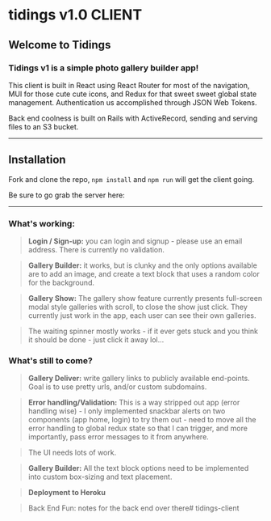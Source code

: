 # tidings v1.0 CLIENT

## Welcome to Tidings

### Tidings v1 is a simple photo gallery builder app!

This client is built in React using React Router for most of the navigation, MUI for those cute cute icons, and Redux for that sweet sweet global state management.  Authentication us accomplished through JSON Web Tokens.

Back end coolness is built on Rails with ActiveRecord, sending and serving files to an S3 bucket.

---

## Installation
Fork and clone the repo, `npm install` and `npm run` will get the client going.

Be sure to go grab the server here: 



---
### What's working:
>**Login / Sign-up:** you can login and signup - please use an email address.  There is currently no validation.

>**Gallery Builder:** it works, but is clunky and the only options available are to add an image, and create a text block that uses a random color for the background.

>**Gallery Show:** The gallery show feature currently presents full-screen modal style galleries with scroll, to close the show just click.  They currently just work in the app, each user can see their own galleries.

>The waiting spinner mostly works - if it ever gets stuck and you think it should be done - just click it away lol...

<!-- ### Straight Up Errors:
>There is a 401 unauthorized when you register a new user with a non-valid email address this is obv due to auth and no validation ... so, sign up with an email address plz -->


### What's still to come?
>**Gallery Deliver:** write gallery links to publicly available end-points. Goal is to use pretty urls, and/or custom subdomains.

>**Error handling/Validation:** This is a way stripped out app (error handling wise) - I only implemented snackbar alerts on two components (app home, login) to try them out - need to move all the error handling to global redux state so that I can trigger, and more importantly, pass error messages to it from anywhere.

>The UI needs lots of work.

>**Gallery Builder:** All the text block options need to be implemented into custom box-sizing and text placement.

>**Deployment to Heroku**

>Back End Fun: notes for the back end over there# tidings-client
